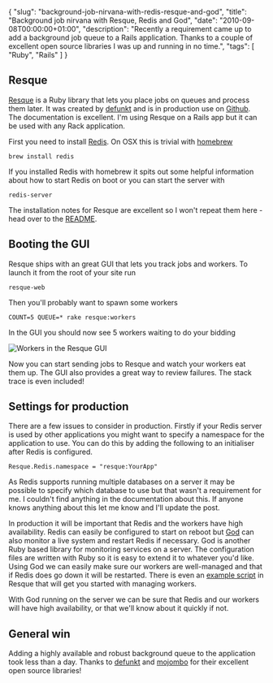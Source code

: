 {
  "slug": "background-job-nirvana-with-redis-resque-and-god",
  "title": "Background job nirvana with Resque, Redis and God",
  "date": "2010-09-08T00:00:00+01:00",
  "description": "Recently a requirement came up to add a background job queue to a Rails application. Thanks to a couple of excellent open source libraries I was up and running in no time.",
  "tags": [
    "Ruby",
    "Rails"
  ]
}

## Resque

[Resque][5] is a Ruby library that lets you place jobs on queues and process them later. It was created by [defunkt][4] and is in production use on [Github][10]. The documentation is excellent. I'm using Resque on a Rails app but it can be used with any Rack application. 

First you need to install [Redis][7]. On OSX this is trivial with [homebrew][6]

    brew install redis

If you installed Redis with homebrew it spits out some helpful information about how to start Redis on boot or you can start the server with 

    redis-server

The installation notes for Resque are excellent so I won't repeat them here - head over to the [README][8].

## Booting the GUI

Resque ships with an great GUI that lets you track jobs and workers. To launch it from the root of your site run

    resque-web

Then you'll probably want to spawn some workers

    COUNT=5 QUEUE=* rake resque:workers

In the GUI you should now see 5 workers waiting to do your bidding

![Workers in the Resque GUI][9]

Now you can start sending jobs to Resque and watch your workers eat them up. The GUI also provides a great way to review failures. The stack trace is even included!

## Settings for production

There are a few issues to consider in production. Firstly if your Redis server is used by other applications you might want to specify a namespace for the application to use. You can do this by adding the following to an initialiser after Redis is configured.

    Resque.Redis.namespace = "resque:YourApp"

As Redis supports running multiple databases on a server it may be possible to specify which database to use but that wasn't a requirement for me. I couldn't find anything in the documentation about this. If anyone knows anything about this let me know and I'll update the post. 

In production it will be important that Redis and the workers have high availability. Redis can easily be configured to start on reboot but [God][2] can also monitor a live system and restart Redis if necessary. God is another Ruby based library for monitoring services on a server. The configuration files are written with Ruby so it is easy to extend it to whatever you'd like. Using God we can easily make sure our workers are well-managed and that if Redis does go down it will be restarted. There is even an [example script][1] in Resque that will get you started with managing workers. 

With God running on the server we can be sure that Redis and our workers will have high availability, or that we'll know about it quickly if not. 

## General win

Adding a highly available and robust background queue to the application took less than a day. Thanks to [defunkt][4] and [mojombo][3] for their excellent open source libraries!

[1]: http://github.com/defunkt/resque/blob/master/examples/god/resque.god
[2]: http://god.rubyforge.org/
[3]: http://tom.preston-werner.com/
[4]: http://chriswanstrath.com/
[5]: http://github.com/defunkt/resque/
[6]: http://github.com/mxcl/homebrew
[7]: http://code.google.com/p/redis/
[8]: http://github.com/defunkt/resque/blob/master/README.markdown
[9]: https://shapeshed.com/images/articles/resque_workers.png
[10]: http://github.com

